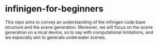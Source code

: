 # infinigen-for-beginners
This repo aims to convey an understanding of the infinigen code base structure and the scene generation. Moreover, we will focus on the scene generation on a local device, so to say with computational limitations, and we especially aim to generate underwater scenes.
